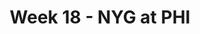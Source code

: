 ---
layout: game
title: Week 18 - NYG at PHI
season: 2022
game_id: 2022_18_NYG_PHI
away_team: NYG
home_team: PHI
---